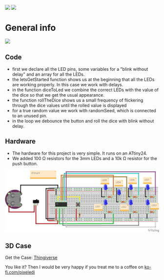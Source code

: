 <img src="https://img.shields.io/badge/-ATtiny%20Project-blue.svg?&amp;style=flat-square&amp" style="max-width: 100%;"> <img src="https://img.shields.io/badge/-PlattformIO-orange.svg?&amp;style=flat-square&amp" style="max-width: 100%;">


# General info
[![](https://yt-embed.live/embed?v=kuYiHbWjCQM)](http://www.youtube.com/watch?v=kuYiHbWjCQM "electronic pocket dice")

## Code
- first we declare all the LED pins, some variables for a "blink without delay" and an array for all the LEDs.
- the letsGetStarted function shows us at the beginning that all the LEDs are working properly. In this case we work with delays. 
- in the function diceToLed we combine the correct LEDs with the value of the dice so that we get the usual appearance. 
- the function rollTheDice shows us a small frequency of flickering through the dice values until the rolled value is displayed
- for a true random value we work with randomSeed, which is connected to an unused pin. 
- in the loop we debounce the button and roll the dice with blink without delay.

## Hardware
- The hardware for this project is very simple. It runs on an ATtiny24.
- We added 100 Ω resistors for the 3mm LEDs and a 10k Ω resistor for the push button. 

![Verdrahtung](https://github.com/pixelEDI/attiny_pocketdice/blob/main/pocketDice_wiring.jpg)


## 3D Case
Get the Case:  [Thingiverse](https://www.thingiverse.com/thing:5431985)

You like it? Then I would be very happy if you treat me to a coffee on [ko-fi.com/pixeledi](https://www.ko-fi.com/pixeledi)
